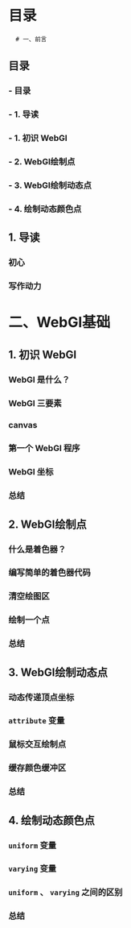 # 目录
      # 一、前言

##  目录

### -  目录

### -  1. 导读

### -  1. 初识 WebGl

### -  2. WebGl绘制点

### -  3. WebGl绘制动态点

### -  4. 绘制动态颜色点

##  1. 导读

### 初心

### 写作动力

# 二、WebGl基础

##  1. 初识 WebGl

### WebGl 是什么？

### WebGl 三要素

### canvas

### 第一个 WebGl 程序

### WebGl 坐标

### 总结

##  2. WebGl绘制点

### 什么是着色器？

### 编写简单的着色器代码

### 清空绘图区

### 绘制一个点

### 总结

##  3. WebGl绘制动态点

### 动态传递顶点坐标

### `attribute` 变量

### 鼠标交互绘制点

### 缓存颜色缓冲区

### 总结

##  4. 绘制动态颜色点

### `uniform` 变量

### `varying` 变量

### `uniform` 、 `varying` 之间的区别

### 总结


      